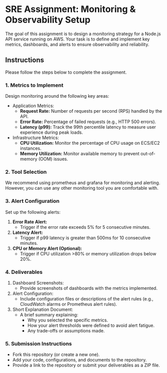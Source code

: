 # SRE Assignment: Monitoring & Observability Setup

The goal of this assignment is to design a monitoring strategy for a Node.js API service running on AWS. Your task is to define and implement key metrics, dashboards, and alerts to ensure observability and reliability.

## Instructions

Please follow the steps below to complete the assignment.
### 1. Metrics to Implement

Design monitoring around the following key areas:

* Application Metrics:
    * **Request Rate:** Number of requests per second (RPS) handled by the API.
    * **Error Rate:** Percentage of failed requests (e.g., HTTP 500 errors).
    * **Latency (p99):** Track the 99th percentile latency to measure user experience during peak loads.
* Infrastructure Metrics:
    * **CPU Utilization:** Monitor the percentage of CPU usage on ECS/EC2 instances.
    * **Memory Utilization:** Monitor available memory to prevent out-of-memory (OOM) issues.

### 2. Tool Selection

We recommend using prometheus and grafana for monitoring and alerting. However, you can use any other monitoring tool you are comfortable with.

### 3. Alert Configuration

Set up the following alerts:

1. **Error Rate Alert:**
    * Trigger if the error rate exceeds 5% for 5 consecutive minutes.
2. **Latency Alert:**
    * Trigger if p99 latency is greater than 500ms for 10 consecutive minutes.
3. **CPU or Memory Alert (Optional):**
    * Trigger if CPU utilization >80% or memory utilization drops below 20%.

### 4. Deliverables
1. Dashboard Screenshots:
    * Provide screenshots of dashboards with the metrics implemented.
2. Alert Configuration:
    * Include configuration files or descriptions of the alert rules (e.g., CloudWatch alarms or Prometheus alert rules).
3. Short Explanation Document:
    * A brief summary explaining:
        * Why you selected the specific metrics.
        * How your alert thresholds were defined to avoid alert fatigue.
        * Any trade-offs or assumptions made.

### 5. Submission Instructions

* Fork this repository (or create a new one).
* Add your code, configurations, and documents to the repository.
* Provide a link to the repository or submit your deliverables as a ZIP file.

